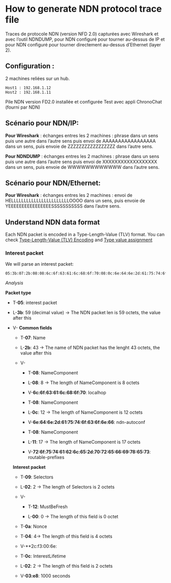 # How to generate NDN protocol trace file

Traces de protocole NDN (version NFD 2.0) capturées avec Wireshark et avec l’outil NDNDUMP, pour NDN configuré pour tourner au-dessus de IP et pour NDN configuré pour tourner directement au-dessus d’Ethernet (layer 2).

## Configuration :

2 machines reliées sur un hub.

```
Host1 : 192.168.1.12
Host2 : 192.168.1.11
```

Pile NDN version FD2.0 installée et configurée
Test avec appli ChronoChat (fourni par NDN)

## Scénario pour NDN/IP:

**Pour Wireshark** : échanges entres les 2 machines : phrase dans un sens puis une autre dans l’autre sens puis envoi de AAAAAAAAAAAAAAAAA dans un sens, puis envoie de ZZZZZZZZZZZZZZZZZ dans l’autre sens.

**Pour NDNDUMP** : échanges entres les 2 machines : phrase dans un sens puis une autre dans l’autre sens puis envoi de XXXXXXXXXXXXXXXXXX dans un sens, puis envoie de WWWWWWWWWWWW dans l’autre sens.

## Scénario pour NDN/Ethernet:

**Pour Wireshark** : échanges entres les 2 machines : envoi de HELLLLLLLLLLLLLLLLLLLLLLLOOOO  dans un sens, puis envoie de YEEEEEEEEEEEEEEEESSSSSSSSSSS dans l’autre sens.

## Understand NDN data format

Each NDN packet is encoded in a Type-Length-Value (TLV) format. You can check [Type-Length-Value (TLV) Encoding](http://named-data.net/doc/ndn-tlv/tlv.html) and [Type value assignment](http://named-data.net/doc/ndn-tlv/types.html)

### Interest packet

We will parse an interest packet:

```
05:3b:07:2b:08:08:6c:6f:63:61:6c:68:6f:70:08:0c:6e:64:6e:2d:61:75:74:6f:63:6f:6e:66:08:11:72:6f:75:74:61:62:6c:65:2d:70:72:65:66:69:78:65:73:09:02:12:00:0a:04:2c:f3:00:6e:0c:02:03:e8
```
_Analysis_
 
**Packet type**

* T-**05**: interest packet

* L-**3b**: 59 (decimal value) -> The NDN packet len is 59 octets, the value after this

* V-
	**Common fields**

	* T-**07**: Name

	* L-**2b**: 43 -> The name of NDN packet has the lenght 43 octets, the value after this
	
	* V-
		* T-**08**: NameComponent
		
		* L-**08**: 8 -> The length of NameComponent is 8 octets
		
		* V-**6c:6f:63:61:6c:68:6f:70**: localhop
		

		* T-**08**: NameComponent
		
		* L-**0c**: 12 -> The length of NameComponent is 12 octets
		
		* V-**6e:64:6e:2d:61:75:74:6f:63:6f:6e:66**: ndn-autoconf
		
		
		* T-**08**: NameComponent
		
		* L-**11**: 17 -> The length of NameComponent is 17 octets
		
		* V-**72:6f:75:74:61:62:6c:65:2d:70:72:65:66:69:78:65:73**: routable-prefixes
		
	**Interest packet**
	
	* T-**09**: Selectors
		
	* L-**02**: 2 -> The length of Selectors is 2 octets
		
	* V-
		* T-**12**: MustBeFresh 
		
		* L-**00**: 0 -> The length of this field is 0 octet
		

	* T-**0a**: Nonce
	
	* T-**04**: 4-> The length of this field is 4 octets
	
	* V-**2c:f3:00:6e:
	

	* T-**0c**: InterestLifetime
		
	* L-**02**: 2 -> The length of this field is 2 octets
	
	* V-**03:e8**: 1000 seconds
		
	
	 
	 

